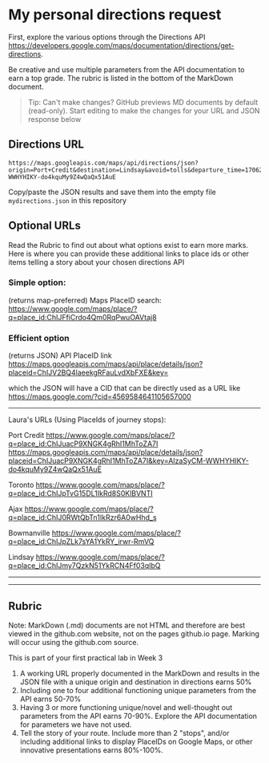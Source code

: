 # My personal directions request

First, explore the various options through the Directions API https://developers.google.com/maps/documentation/directions/get-directions. 

Be creative and use multiple parameters from the API documentation to earn a top grade. The rubric is listed in the bottom of the MarkDown document. 

> Tip: Can't make changes? GitHub previews MD documents by default (read-only). Start editing to make the changes for your URL and JSON response below

## Directions URL

```
https://maps.googleapis.com/maps/api/directions/json?origin=Port+Credit&destination=Lindsay&avoid=tolls&departure_time=1706281200&waypoints=Toronto%2CON%7CAjax%2CON%7CBowmanville%2CON&traffic_model=pessimistic&key=AIzaSyCM-WWHYHIKY-do4kquMy9Z4wQaQx51AuE
```

Copy/paste the JSON results and save them into the empty file ```mydirections.json``` in this repository

## Optional URLs

Read the Rubric to find out about what options exist to earn more marks. Here is where you can provide these additional links to place ids or other items telling a story about your chosen directions API

### Simple option:

(returns map-preferred) Maps PlaceID search: https://www.google.com/maps/place/?q=place_id:ChIJFfiCrdo4Qm0RqPwuOAVtaj8
### Efficient option

(returns JSON) API PlaceID link https://maps.googleapis.com/maps/api/place/details/json?placeid=ChIJV2BQ4laeekgRFauLvdXbFXE&key=<INSERTKEY>

  which the JSON will have a CID that can be directly used as a URL like https://maps.google.com/?cid=4569584641105657000

****
Laura's URLs (Using PlaceIds of journey stops):

Port Credit
https://www.google.com/maps/place/?q=place_id:ChIJuacP9XNGK4gRhI1MhToZA7I
https://maps.googleapis.com/maps/api/place/details/json?placeid=ChIJuacP9XNGK4gRhI1MhToZA7I&key=AIzaSyCM-WWHYHIKY-do4kquMy9Z4wQaQx51AuE

Toronto
https://www.google.com/maps/place/?q=place_id:ChIJpTvG15DL1IkRd8S0KlBVNTI

Ajax
https://www.google.com/maps/place/?q=place_id:ChIJ0RWtQbTn1IkRzr6A0wHhd_s

Bowmanville
https://www.google.com/maps/place/?q=place_id:ChIJpZLk7sYA1YkRY_irwr-RmVQ

Lindsay
https://www.google.com/maps/place/?q=place_id:ChIJmy7QzkN51YkRCN4Ff03qIbQ
***
____
## Rubric

Note: MarkDown (.md) documents are not HTML and therefore are best viewed in the github.com website, not on the pages github.io page. Marking will occur using the github.com source. 

This is part of your first practical lab in Week 3 

1. A working URL properly documented in the MarkDown and results in the JSON file with a unique origin and destination in directions earns 50%
2. Including one to four additional functioning unique parameters from the API earns 50-70%
3. Having 3 or more functioning unique/novel and well-thought out parameters from the API earns 70-90%. Explore the API documentation for parameters we have not used.
4. Tell the story of your route. Include more than 2 "stops", and/or including additional links to display PlaceIDs on Google Maps, or other innovative presentations earns 80%-100%. 
